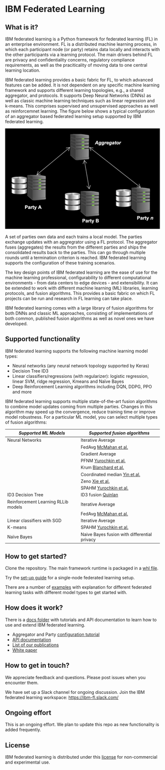# IBM Federated Learning

## What is it?
IBM federated learning is a Python framework for federated learning (FL) in an enterprise environment. FL is a distributed machine learning process, in which each participant node (or party) retains data locally and interacts with the other participants via a learning protocol. The main drivers behind FL are privacy and confidentiality concerns, regulatory compliance requirements, as well as the praciticality of moving data to one central learning location.

IBM federated learning provides a basic fabric for FL, to which advanced features can be added. It is not dependent on any specific machine learning framework and supports different learning topologies, e.g., a shared aggregator, and protocols. It supports Deep Neural Networks (DNNs) as well as classic machine learning techniques such as linear regression and k-means. This comprises supervised and unsupervised approaches as well as reinforcemnet learning. The figure below shows a typical configuration of an aggregator based federated learning setup supported by IBM federated learning.

<p align="center">
<img src="docs/floverview.png" width="566">
</p>
  
A set of parties own data and each trains a local model. The parties exchange updates with an aggregrator using a FL protocol. The aggregator fuses (aggregates) the results from the different parties and ships the consolidated results back to the parties. This can go through multiple rounds until a termination criterion is reached. IBM federated learning supports the configuration of these training scenarios.

The key design points of IBM federated learning are the ease of use for the machine learning professional, configurability to different computational environments - from data centers to edge devices - and extensibility. It can be extended to work with different machine learning (ML) libraries, learning protocols, and fusion algorithms. This provides a basic fabric on which FL projects can be run and research in FL learning can take place.

IBM federated learning comes with a large library of fusion algorithms for both DNNs and classic ML approaches, consisting of implementations of both common, published fusion algorithms as well as novel ones we have developed.

## Supported functionality
IBM federated learning supports the following machine learning model types: 

- Neural networks (any neural network topology supported by Keras)
- Decision Tree ID3 
- Linear classifiers/regressions (with regularizer): logistic regression, linear SVM, ridge regression, Kmeans and Naïve Bayes 
- Deep Reinforcement Learning algorithms including DQN, DDPG, PPO and more

IBM federated learning supports multiple state-of-the-art fusion algorithms to combine model updates coming from multiple parties. Changes in this algorithm may speed up the convergence, reduce training time or improve model robustness. 
For a particular ML model, you can select multiple types of fusion algorithms: 

|	*Supported ML Models*	                                    |	*Supported fusion algorithms*	|
|-----------------------------------------------------------|-------------------------------|
|  Neural Networks                    |	Iterative Average             |		          
|                                     | FedAvg  [McMahan et al.](https://arxiv.org/pdf/1602.05629.pdf)  |
|                                     | Gradient Average              |
|                                     | PFNM  [Yurochkin et al.](https://arxiv.org/abs/1905.12022) |
|                                     | Krum [Blanchard et al.](https://papers.nips.cc/paper/6617-machine-learning-with-adversaries-byzantine-tolerant-gradient-descent.pdf)      |
|                                     | Coordinated median [Yin et al.](https://arxiv.org/pdf/1803.01498.pdf) |
|                                     | Zeno [Xie et al.](https://arxiv.org/abs/1805.10032)  |
|                                     | SPAHM [Yurochkin et al.](https://arxiv.org/abs/1911.00218) |
| ID3 Decision Tree	                  |	ID3 fusion  [Quinlan](https://link.springer.com/article/10.1007/BF00116251)             |
|	Reinforcement Learning RLLib models	|	Iterative Average        |
|                                     |	FedAvg [McMahan et al.](https://arxiv.org/pdf/1602.05629.pdf)  |
|Linear classifiers with SGD | Iterative Average |
|K-means | SPAHM [Yurochkin et al.](https://arxiv.org/abs/1911.00218) |
|Naïve Bayes | Naive Bayes fusion with differential privacy|

## How to get started?

Clone the repository. The main framework runtime is packaged in a [whl file](federated-learning-lib/federated_learning_lib-1.0-py3-none-any.whl). 

Try the [set-up guide](setup.md) for a single-node federated learning setup. 

There are a number of [examples](examples/README.md) with explanation for different federated learning tasks with different model types to get started with.

## How does it work?

There is a [docs folder](./docs) with tutorials and API documentation to learn how to use and extend IBM federated learning.

- Aggregator and Party [configuration tutorial](docs/tutorials/configure_fl.md)
- [API documentation](http://ibmfl-api-docs.mybluemix.net/index.html)
- [List of our publications](docs/papers.md)
- [White paper](https://arxiv.org/abs/2007.10987)

## How to get in touch?

We appreciate feedback and questions. Please post issues when you encounter them. 

We have set up a Slack channel for ongoing discussion. Join the IBM federated learning workspace: https://ibm-fl.slack.com/

## Ongoing effort 

This is an ongoing effort. We plan to update this repo as new functionality is added frequently.

## License

IBM federated learning is distributed under this [license](LICENSE) for non-commercial and experimental use.

